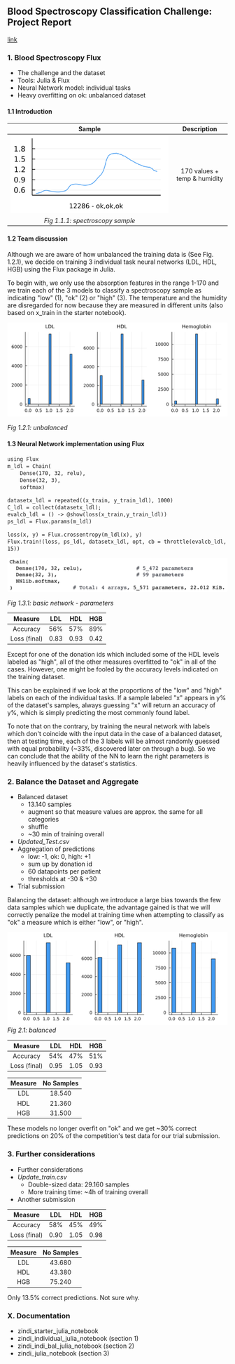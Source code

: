 ## Blood Spectroscopy Classification Challenge: Project Report

[link](https://github.com/perticascatalin/Learning/tree/master/MDA)

### 1. Blood Spectroscopy Flux

- The challenge and the dataset
- Tools: Julia & Flux
- Neural Network model: individual tasks
- Heavy overfitting on ok: unbalanced dataset

#### 1.1 Introduction

|Sample|Description|
|:----:|:---:|
|![sample](https://raw.githubusercontent.com/perticascatalin/Learning/master/MDA/imgs/sample.png)|170 values + temp & humidity|
|*Fig 1.1.1: spectroscopy sample*||

#### 1.2 Team discussion

Although we are aware of how unbalanced the training data is (See Fig. 1.2.1), we decide on training 3 individual task neural networks (LDL, HDL, HGB) using the Flux package in Julia.

To begin with, we only use the absorption features in the range 1-170 and we train each of the 3 models to classify a spectroscopy sample as indicating "low" (1), "ok" (2) or "high" (3). The temperature and the humidity are disregarded for now because they are measured in different units (also based on x_train in the starter notebook).

![unbalanced](https://raw.githubusercontent.com/perticascatalin/Learning/master/MDA/imgs/unbalanced.png)

*Fig 1.2.1: unbalanced*

#### 1.3 Neural Network implementation using Flux

```
using Flux
m_ldl = Chain(
    Dense(170, 32, relu),
    Dense(32, 3),
    softmax)
```

```
datasetx_ldl = repeated((x_train, y_train_ldl), 1000)
C_ldl = collect(datasetx_ldl);
evalcb_ldl = () -> @show(loss(x_train,y_train_ldl))
ps_ldl = Flux.params(m_ldl)
```

```
loss(x, y) = Flux.crossentropy(m_ldl(x), y)
Flux.train!(loss, ps_ldl, datasetx_ldl, opt, cb = throttle(evalcb_ldl, 15))
```
![basic network](https://raw.githubusercontent.com/perticascatalin/Learning/master/MDA/imgs/basic_network.png)

*Fig 1.3.1: basic network - parameters*

|Measure     |LDL |HDL |HGB |
|:----------:|:--:|:--:|:--:|
|Accuracy    |56% |57% |89% |
|Loss (final)|0.83|0.93|0.42|

Except for one of the donation ids which included some of the HDL levels labeled as "high", all of the other measures overfitted to "ok" in all of the cases. However, one might be fooled by the accuracy levels indicated on the training dataset.

This can be explained if we look at the proportions of the "low" and "high" labels on each of the individual tasks. If a sample labeled "x" appears in y% of the dataset's samples, always guessing "x" will return an accuracy of y%, which is simply predicting the most commonly found label.

To note that on the contrary, by training the neural network with labels which don't coincide with the input data in the case of a balanced dataset, then at testing time, each of the 3 labels will be almost randomly guessed with equal probability (~33%, discovered later on through a bug). So we can conclude that the ability of the NN to learn the right parameters is heavily influenced by the dataset's statistics.

### 2. Balance the Dataset and Aggregate

- Balanced dataset
	- 13.140 samples
	- augment so that measure values are approx. the same for all categories
	- shuffle
	- ~30 min of training overall
- *Updated_Test.csv*
- Aggregation of predictions
	- low: -1, ok: 0, high: +1
	- sum up by donation id
	- 60 datapoints per patient
	- thresholds at -30 & +30
- Trial submission

Balancing the dataset: although we introduce a large bias towards the few data samples which we duplicate, the advantage gained is that we will correctly penalize the model at training time when attempting to classify as "ok" a measure which is either "low", or "high".

![balanced](https://raw.githubusercontent.com/perticascatalin/Learning/master/MDA/imgs/balanced.png)
*Fig 2.1: balanced*

|Measure     |LDL |HDL |HGB |
|:----------:|:--:|:--:|:--:|
|Accuracy    |54% |47% |51% |
|Loss (final)|0.95|1.05|0.93|

|Measure|No Samples|
|:-----:|:--------:|
|LDL    |18.540    |
|HDL    |21.360    |
|HGB    |31.500    |

These models no longer overfit on "ok" and we get ~30% correct predictions on 20% of the competition's test data for our trial submission.

### 3. Further considerations

- Further considerations
- *Update_train.csv*
	- Double-sized data: 29.160 samples
	- More training time: ~4h of training overall
- Another submission

|Measure     |LDL |HDL |HGB |
|:----------:|:--:|:--:|:--:|
|Accuracy    |58% |45% |49% |
|Loss (final)|0.90|1.05|0.98|

|Measure|No Samples|
|:-----:|:--------:|
|LDL    |43.680    |
|HDL    |43.380    |
|HGB    |75.240    |

Only 13.5% correct predictions. Not sure why.

### X. Documentation

- zindi\_starter\_julia\_notebook
- zindi\_individual\_julia\_notebook (section 1)
- zindi\_indi\_bal\_julia\_notebook (section 2)
- zindi\_julia\_notebook (section 3)